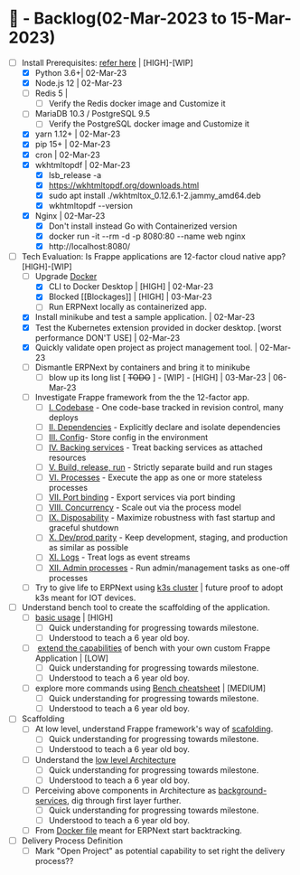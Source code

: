 # 💠 - Backlog(02-Mar-2023 to 15-Mar-2023)

- [ ] Install Prerequisites: [refer here](!https://github.com/frappe/bench/blob/develop/docs/installation.md) | [HIGH]-[WIP] 
	- [x] Python 3.6+| 02-Mar-23
	- [x] Node.js 12 | 02-Mar-23
	- [ ] Redis 5 | 
		- [ ] Verify the Redis docker image and Customize it 
	- [ ] MariaDB 10.3 / PostgreSQL 9.5
		- [ ] Verify the PostgreSQL docker image and Customize it 
	- [x] yarn 1.12+ | 02-Mar-23
	- [x] pip 15+ | 02-Mar-23	
	- [x] cron | 02-Mar-23
	- [x] wkhtmltopdf | 02-Mar-23
		- [x] lsb_release -a
		- [x] https://wkhtmltopdf.org/downloads.html
		- [x] sudo apt install ./wkhtmltox_0.12.6.1-2.jammy_amd64.deb
		- [x] wkhtmltopdf --version
	- [x] Nginx | 02-Mar-23
		- [x] Don't install instead Go with Containerized version
		- [x] docker run -it --rm -d -p 8080:80 --name web nginx
		- [x] http://localhost:8080/
- [ ] Tech Evaluation: Is Frappe applications are 12-factor cloud native app? [HIGH]-[WIP]
	- [ ] Upgrade [Docker](!https://www.redhat.com/architect/12-factor-app-containers) 
		- [x] CLI to Docker Desktop | [HIGH] | 02-Mar-23
		- [x] Blocked [[Blockages]] | [HIGH] | 03-Mar-23
		- [ ] Run ERPNext locally as containerized app. 
	- [x] Install minikube and test a sample application. | 02-Mar-23
	- [x] Test the Kubernetes extension provided in docker desktop. [worst performance DON'T USE] | 02-Mar-23
	- [x] Quickly validate open project as project management tool. | 02-Mar-23
	- [ ] Dismantle ERPNext by containers and bring it to minikube
		- [ ] blow up its long list [ ~~TODO~~ ] - [WIP] - [HIGH] | 03-Mar-23 | 06-Mar-23
	- [ ] Investigate Frappe framework from the the 12-factor app.
		- [ ] [I. Codebase](https://12factor.net/codebase) - One code-base tracked in revision control, many deploys
		- [ ] [II. Dependencies](https://12factor.net/dependencies) - Explicitly declare and isolate dependencies
		- [ ] [III. Config](https://12factor.net/config)- Store config in the environment
		- [ ] [IV. Backing services](https://12factor.net/backing-services) - Treat backing services as attached resources
		- [ ] [V. Build, release, run](https://12factor.net/build-release-run) - Strictly separate build and run stages
		- [ ] [VI. Processes](https://12factor.net/processes) - Execute the app as one or more stateless processes
		- [ ] [VII. Port binding](https://12factor.net/port-binding) - Export services via port binding
		- [ ] [VIII. Concurrency](https://12factor.net/concurrency) - Scale out via the process model
		- [ ] [IX. Disposability](https://12factor.net/disposability) - Maximize robustness with fast startup and graceful shutdown
		- [ ] [X. Dev/prod parity](https://12factor.net/dev-prod-parity) - Keep development, staging, and production as similar as possible
		- [ ] [XI. Logs](https://12factor.net/logs) - Treat logs as event streams
		- [ ] [XII. Admin processes](https://12factor.net/admin-processes) - Run admin/management tasks as one-off processes
	- [ ] Try to give life to ERPNext using [k3s cluster](https://verystrongfingers.github.io/erpnext/2021/02/11/erpnext-k3s.html) | future proof to adopt k3s meant for IOT devices.
- [ ] Understand bench tool to create the scaffolding of the application.
	- [ ]  [basic usage](!https://github.com/frappe/bench/blob/develop/docs/bench_usage.md) | [HIGH]
		- [ ] Quick understanding for progressing towards milestone.
		- [ ] Understood to teach a 6 year old boy.
	- [ ]  [extend the capabilities](!https://github.com/frappe/bench/blob/develop/docs/bench_custom_cmd.md) of bench with your own custom Frappe Application | [LOW]
		- [ ] Quick understanding for progressing towards milestone.
		- [ ] Understood to teach a 6 year old boy.
	- [ ] explore more commands  using [Bench cheatsheet](!https://frappeframework.com/docs/v14/user/en/bench/resources/bench-commands-cheatsheet) | [MEDIUM]
		- [ ] Quick understanding for progressing towards milestone.
		- [ ] Understood to teach a 6 year old boy.
- [ ] Scaffolding
	- [ ] At low level, understand Frappe framework's way of [scafolding](!https://frappeframework.com/docs/v14/user/en/guides/basics/apps).
		- [ ] Quick understanding for progressing towards milestone.
		- [ ] Understood to teach a 6 year old boy.
	- [ ] Understand the [low level Architecture](!https://frappeframework.com/docs/v14/user/en/basics/architecture)
		- [ ] Quick understanding for progressing towards milestone.
		- [ ] Understood to teach a 6 year old boy.
	- [ ] Perceiving above components in Architecture as [background-services](!https://frappeframework.com/docs/v14/user/en/bench/resources/background-services), dig through first layer further. 
		- [ ] Quick understanding for progressing towards milestone.
		- [ ] Understood to teach a 6 year old boy.
	- [ ] From [Docker file](https://github.com/frappe/frappe_docker) meant for ERPNext start backtracking.
- [ ] Delivery Process Definition
	- [ ] Mark "Open Project" as potential capability to set right the delivery process??